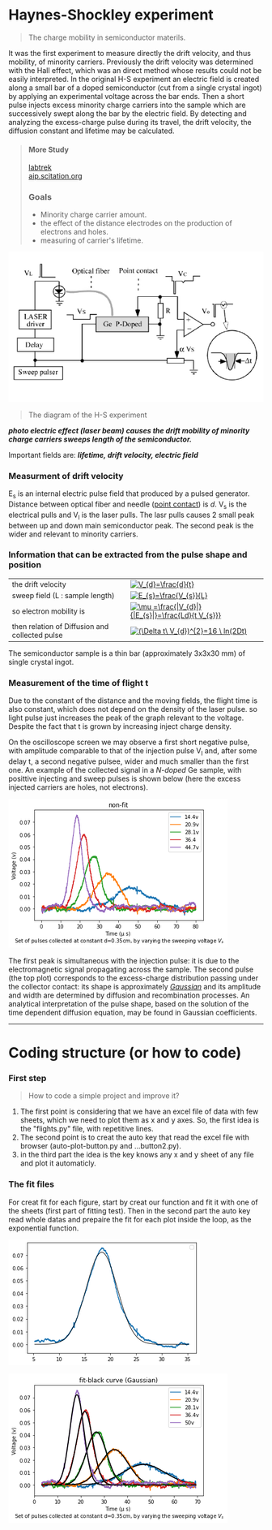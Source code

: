 # Haynes-Shockley experiment
> The charge mobility in semiconductor materils.

It was the first experiment to measure directly the drift velocity, and thus mobility, of minority carriers. Previously the drift velocity was determined with the Hall effect, which was an direct method whose results could not be easily interpreted.
In the original H-S experiment an electric field is created along a small bar of a doped semiconductor (cut from a single crystal ingot) by applying an experimental voltage across the bar ends. Then a short pulse injects excess minority charge carriers into the sample which are successively swept along the bar by the electric field. By detecting and analyzing the excess-charge pulse during its travel, the drift velocity, the diffusion constant and lifetime may be calculated.
>
>#### More Study
><a href="https://www.labtrek.it/haynes-shockley-experiment/">labtrek</a><br>
><a href="https://aip.scitation.org/doi/pdf/10.1063/1.334081">aip.scitation.org
></a>
>### Goals
>- Minority charge carrier amount.
>- the effect of the distance electrodes on the production of electrons and 
>holes.
>- measuring of carrier's lifetime.

![config](./images/image.jpg)
>The diagram of the H-S experiment


***photo electric effect (laser beam) causes the drift mobility of minority charge carriers sweeps length of the semiconductor.***

Important fields are: ***lifetime, drift velocity, electric field***

<h3>Measurment of drift velocity</h3>
<p>
  E<sub>s</sub> is an internal electric pulse field that produced by a pulsed generator. Distance between optical fiber and needle (<ins>point contact</ins>) is <em>d</em>.  V<sub>s</sub> is the electrical pulls and V<sub>l</sub> is the laser pulls. The lasr pulls causes 2 small peak between up and down main semiconductor peak. The second peak is the wider and relevant to minority carriers.
</p>

<!DOCTYPE html>
<html>
<head>
</head>
<body>
  <h3>Information that can be extracted from the pulse shape and position</h3>
  <table>
    <tr>
      <td>the drift velocity</td>
      <td><a href=""https://www.codecogs.com/eqnedit.php?latex=V_{d}=\frac{d}{t}" target="_blank"><img src="https://latex.codecogs.com/gif.latex?V_{d}=\frac{d}{t}" title="V_{d}=\frac{d}{t}" /></a></td>
    </tr>
      <tr>
    <td>sweep field (L : sample length)</td>
    <td><a href="https://www.codecogs.com/eqnedit.php?latex=E_{s}=\frac{V_{s}}{L}" target="_blank"><img src="https://latex.codecogs.com/gif.latex?E_{s}=\frac{V_{s}}{L}" title="E_{s}=\frac{V_{s}}{L}" /></a></td>
  </tr>
    <tr>
        <td>so electron mobility is</td>
        <td><a href="https://www.codecogs.com/eqnedit.php?latex=\mu&space;=\frac{|V_{d}|}{|E_{s}|}=\frac{Ld}{t&space;V_{s}}" target="_blank"><img src="https://latex.codecogs.com/gif.latex?\mu&space;=\frac{|V_{d}|}{|E_{s}|}=\frac{Ld}{t&space;V_{s}}" title="\mu =\frac{|V_{d}|}{|E_{s}|}=\frac{Ld}{t V_{s}}}" /></a></td>
    </tr>
    <tr>
        <td>then relation of Diffusion and collected pulse</td>
        <td><a href="https://www.codecogs.com/eqnedit.php?latex=(\Delta&space;t\&space;V_{d})^{2}=16&space;\&space;ln(2Dt)" target="_blank"><img src="https://latex.codecogs.com/gif.latex?(\Delta&space;t\&space;V_{d})^{2}=16&space;\&space;ln(2Dt)" title="(\Delta t\ V_{d})^{2}=16 \ ln(2Dt)" /></a></td>
  </tr>
</table>
<p> The semiconductor sample is a thin bar (approximately 3x3x30 mm) of single crystal ingot.</p>

<h3>Measurement of the time of flight t</h3>
<p> Due to the constant of the distance and the moving fields, the flight time is also constant, which does not depend on the density of the laser pulse. so light pulse just increases the peak of the graph relevant to the voltage. Despite the fact that t is grown by increasing inject charge density.</p>

On the oscilloscope screen we may observe a first short negative pulse, with amplitude comparable to that of the injection pulse V<sub>I</sub> and, after some delay t, a second negative pulsee, wider and much smaller than the first one. An example of the collected signal in a <em>N-doped</em> Ge sample, with posittive injecting and sweep pulses is shown below (here the excess injected carriers are holes, not electrons). 

![config](./images/flight-peaks.png)


The first peak is simultaneous with the injection pulse: it is due to the electromagnetic signal propagating across the sample. The second pulse (the top plot) corresponds to the excess-charge distribution passing under the collector contact: its shape is approximately <a href="https://en.wikipedia.org/wiki/Gaussian_function"><em>Gaussian</em></a> and its amplitude and width are determined by diffusion and recombination processes.
An analytical interpretation of the pulse shape, based on the solution of the time dependent diffusion equation, may be found in Gaussian coefficients. 
<hr>
</body>
</html>

# Coding structure (or how to code)
### First step
> How to code a simple project and improve it?
1) The first point is considering that we have an excel file of data with few sheets, which we need to plot them as x and y axes. So, the first idea is the "flights.py" file, with repetitive lines. 
2) The second point is to creat the auto key that read the excel file with browser (auto-plot-button.py and ...button2.py).
3) in the third part the idea is the key knows any x and y sheet of any file and plot it automaticly.

### The fit files
For creat fit for each figure, start by creat our function and fit it with one of the sheets (first part of fitting test).
Then in the second part the auto key read whole datas and prepaire the fit for each plot inside the loop, as the exponential function.


![config](./images/fit-example.png)

![config](./images/peaks-and-fits.png)